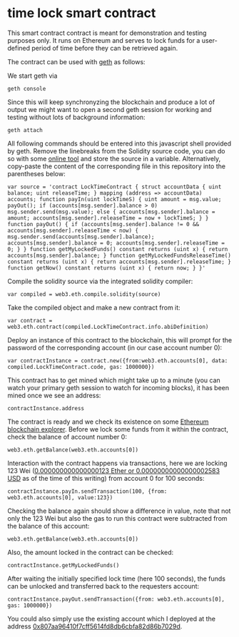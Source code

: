 # time lock smart contract
This smart contract contract is meant for demonstration and testing purposes only. It runs on Ethereum and serves to lock funds for a user-defined period of time before they can be retrieved again.

The contract can be used with [geth](https://github.com/ethereum/go-ethereum/wiki/geth) as follows:

We start geth via

`geth console`

Since this will keep synchronyzing the blockchain and produce a lot of output we might want to open a second geth session for working and testing without lots of background information:

`geth attach`

All following commands should be entered into this javascript shell provided by geth. Remove the linebreaks from the Solidity source code, you can do so with some [online tool](http://www.textfixer.com/tools/remove-line-breaks.php) and store the source in a variable. Alternatively, copy-paste the content of the corresponding file in this repository into the parentheses below:

`var source = 'contract LockTimeContract { struct accountData { uint balance; uint releaseTime; } mapping (address => accountData) accounts; function payIn(uint lockTimeS) { uint amount = msg.value; payOut(); if (accounts[msg.sender].balance > 0) msg.sender.send(msg.value); else { accounts[msg.sender].balance = amount; accounts[msg.sender].releaseTime = now + lockTimeS; } } function payOut() { if (accounts[msg.sender].balance != 0 && accounts[msg.sender].releaseTime < now) { msg.sender.send(accounts[msg.sender].balance); accounts[msg.sender].balance = 0; accounts[msg.sender].releaseTime = 0; } } function getMyLockedFunds() constant returns (uint x) { return accounts[msg.sender].balance; } function getMyLockedFundsReleaseTime() constant returns (uint x) { return accounts[msg.sender].releaseTime; } function getNow() constant returns (uint x) { return now; } }'`

Compile the solidity source via the integrated solidity compiler:

`var compiled = web3.eth.compile.solidity(source)`

Take the compiled object and make a new contract from it:

`var contract = web3.eth.contract(compiled.LockTimeContract.info.abiDefinition)`

Deploy an instance of this contract to the blockchain, this will prompt for the password of the corresponding account (in our case account number 0):

`var contractInstance = contract.new({from:web3.eth.accounts[0], data: compiled.LockTimeContract.code, gas: 1000000})`

This contract has to get mined which might take up to a minute (you can watch your primary geth session to watch for incoming blocks), it has been mined once we see an address:

`contractInstance.address`

The contract is ready and we check its existence on some [Ethereum blockchain explorer](https://etherchain.org/). Before we lock some funds from it within the contract, check the balance of account number 0:

`web3.eth.getBalance(web3.eth.accounts[0])`

Interaction with the contract happens via transactions, here we are locking 123 Wei ([0.000000000000000123 Ether or 0.00000000000000002583 USD](http://ether.fund/tool/converter) as of the time of this writing) from account 0 for 100 seconds:

`contractInstance.payIn.sendTransaction(100, {from: web3.eth.accounts[0], value:123})`

Checking the balance again should show a difference in value, note that not only the 123 Wei but also the gas to run this contract were subtracted from the balance of this account:

`web3.eth.getBalance(web3.eth.accounts[0])`

Also, the amount locked in the contract can be checked:

`contractInstance.getMyLockedFunds()`

After waiting the initially specified lock time (here 100 seconds), the funds can be unlocked and transferred back to the requesters account:

`contractInstance.payOut.sendTransaction({from: web3.eth.accounts[0], gas: 1000000})`

You could also simply use the existing account which I deployed at the address [0x807aa96410f7cff5614fd8db6cbfa82d86b7029d](https://etherchain.org/account/0x807aa96410f7cff5614fd8db6cbfa82d86b7029d). 
